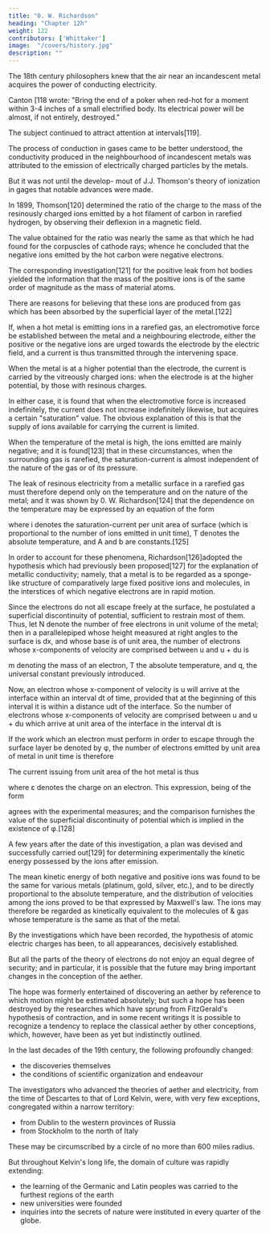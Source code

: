 ```yaml
---
title: "0. W. Richardson"
heading: "Chapter 12h"
weight: 122
contributors: ['Whittaker']
image:  "/covers/history.jpg"
description: ""
---
```



<!-- The theory of electrons in metals has received support from the study of another phenomenon.  -->

The 18th century philosophers knew that the air near an incandescent metal acquires the power of conducting electricity. 

Canton [118 wrote: "Bring the end of a poker when red-hot for a moment within 3-4 inches of a small electrified body. Its electrical power will be almost, if not entirely, destroyed."

The subject continued to attract attention at intervals[119]. 

The process of conduction in gases came to be better understood, the conductivity produced in the neighbourhood of incandescent metals was attributed to the emission of electrically charged particles by the metals. 

But it was not until the develop- mout of J.J. Thomson's theory of ionization in gages that notable advances were made. 

In 1899, Thomson[120] determined the ratio of the charge to the mass of the resinously charged ions emitted by a hot filament of carbon in rarefied hydrogen, by observing their deflexion in a magnetic field. 

The value obtained for the ratio was nearly the same as that which he had found for the corpuscles of cathode rays; whence he concluded that the negative ions emitted by the hot carbon were negative electrons.

The corresponding investigation[121] for the positive leak from hot bodies yielded the information that the mass of the positive ions is of the same order of magnitude as the mass of material atoms. 

There are reasons for believing that these ions are produced from gas which has been absorbed by the superficial layer of the metal.[122]

If, when a hot metal is emitting ions in a rarefied gas, an electromotive force be established between the metal and a neighbouring electrode, either the positive or the negative ions are urged towards the electrode by the electric field, and a current is thus transmitted through the intervening space. 

When the metal is at a higher potential than the electrode, the current is carried by the vitreously charged ions: when the electrode is at the higher potential, by those with resinous charges. 

In either case, it is found that when the electromotive force is increased indefinitely, the current does not increase indefinitely likewise, but acquires a certain "saturation" value. The obvious explanation of this is that the supply of ions available for carrying the current is limited.

When the temperature of the metal is high, the ions emitted are mainly negative; and it is found[123] that in these circumstances, when the surrounding gas is rarefied, the saturation-current is almost independent of the nature of the gas or of its pressure. 

The leak of resinous electricity from a metallic surface in a rarefied gas must therefore depend only on the temperature and on the nature of the metal; and it was shown by 0. W. Richardson[124] that the dependence on the temperature may be expressed by an equation of the form

where i denotes the saturation-current per unit area of surface (which is proportional to the number of ions emitted in unit time), T denotes the absolute temperature, and A and b are constants.[125]

In order to account for these phenomena, Richardson[126]adopted the hypothesis which had previously been proposed[127] for the explanation of metallic conductivity; namely, that a metal is to be regarded as a sponge-like structure of comparatively large fixed positive ions and molecules, in the interstices of which negative electrons are in rapid motion. 

Since the electrons do not all escape freely at the surface, he postulated a superficial discontinuity of potential, sufficient to restrain most of them. Thus, let N denote the number of free electrons in unit volume of the metal; then in a parallelepiped whose height measured at right angles to the surface is dx, and whose base is of unit area, the number of electrons whose ​x-components of velocity are comprised between u and u + du is

m denoting the mass of an electron, T the absolute temperature, and q, the universal constant previously introduced.

Now, an electron whose x-component of velocity is u will arrive at the interface within an interval dt of time, provided that at the beginning of this interval it is within a distance udt of the interface. So the number of electrons whose x-components of velocity are comprised between u and u + du which arrive at unit area of the interface in the interval dt is


If the work which an electron must perform in order to escape through the surface layer be denoted by φ, the number of electrons emitted by unit area of metal in unit time is therefore

The current issuing from unit area of the hot metal is thus

where ε denotes the charge on an electron. This expression, being of the form

agrees with the experimental measures; and the comparison furnishes the value of the superficial discontinuity of potential which is implied in the existence of φ.[128]

A few years after the date of this investigation, a plan was devised and successfully carried out[129] for determining experimentally the kinetic energy possessed by the ions after emission. 

The mean kinetic energy of both negative and positive ions was found to be the same for various metals (platinum, gold, silver, etc.), and to be directly proportional to the absolute temperature, and the distribution of velocities among the ions proved to be that expressed by Maxwell's law. The ions may therefore be regarded as kinetically equivalent to the molecules of & gas whose temperature is the same as that of the metal.

By the investigations which have been recorded, the hypothesis of atomic electric charges has been, to all appearances, decisively established. 

But all the parts of the theory of electrons do not enjoy an equal degree of security; and in particular, it is possible that the future may bring important changes in the conception of the aether. 

The hope was formerly entertained of discovering an aether by reference to which motion might be estimated absolutely; but such a hope has been destroyed by the researches which have sprung from FitzGerald's hypothesis of contraction, and in some recent writings it is possible to recognize a tendency to replace the classical aether by other conceptions, which, however, have been as yet but indistinctly outlined.

<!-- In any event, the close of the nineteenth century brought to an end a well-marked era in the history of natural philosophy -->

In the last decades of the 19th century, the following profoundly changed:
- the discoveries themselves
- the conditions of scientific organization and endeavour 

The investigators who advanced the theories of aether and electricity, from the time of Descartes to that of Lord Kelvin, were, with very few exceptions, congregated within a narrow territory: 
- from Dublin to the western provinces of Russia
- from Stockholm to the north of Italy

These may be circumscribed by a circle of no more than 600 miles radius. 

But throughout Kelvin's long life, the domain of culture was rapidly extending:
- the learning of the Germanic and Latin peoples was carried to the furthest regions of the earth
- new universities were founded
- inquiries into the secrets of nature were instituted in every quarter of the globe. 

<!-- Let this record close with the anticipation that fellowship in the pursuit of knowledge will increase in the nations the spirit of generous emulation and mutual respect. -->
